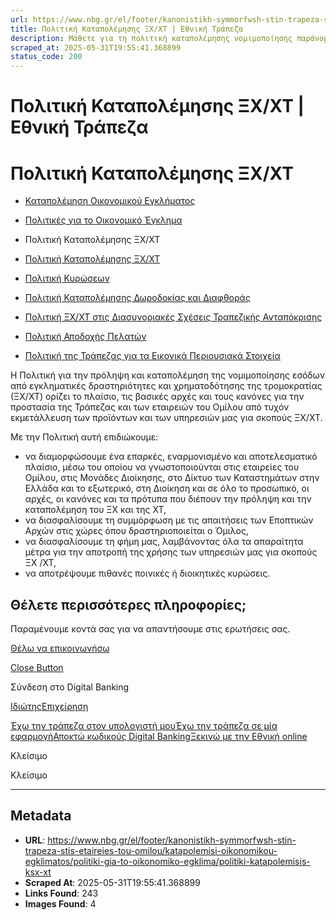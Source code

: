 ```yaml
---
url: https://www.nbg.gr/el/footer/kanonistikh-symmorfwsh-stin-trapeza-stis-etaireies-tou-omilou/katapolemisi-oikonomikou-egklimatos/politiki-gia-to-oikonomiko-egklima/politiki-katapolemisis-ksx-xt
title: Πολιτική Καταπολέμησης ΞΧ/ΧΤ | Εθνική Τράπεζα
description: Μάθετε για τη πολιτική καταπολέμησης νομιμοποίησης παράνομων εσόδων και χρηματοδότησης της τρομοκρατίας (ΞΧ/ΧΤ) της Εθνικής Τράπεζας. Βρείτε περισσότερα εδώ!
scraped_at: 2025-05-31T19:55:41.368899
status_code: 200
---
```


# Πολιτική Καταπολέμησης ΞΧ/ΧΤ | Εθνική Τράπεζα

# Πολιτική Καταπολέμησης ΞΧ/ΧΤ

  * [Καταπολέμηση Οικονομικού Εγκλήματος](/el/footer/kanonistikh-symmorfwsh-stin-trapeza-stis-etaireies-tou-omilou/katapolemisi-oikonomikou-egklimatos)
  * [Πολιτικές για το Οικονομικό Έγκλημα](/el/footer/kanonistikh-symmorfwsh-stin-trapeza-stis-etaireies-tou-omilou/katapolemisi-oikonomikou-egklimatos/politiki-gia-to-oikonomiko-egklima)
  * Πολιτική Καταπολέμησης ΞΧ/ΧΤ 

  * [Πολιτική Καταπολέμησης ΞΧ/ΧΤ](/el/footer/kanonistikh-symmorfwsh-stin-trapeza-stis-etaireies-tou-omilou/katapolemisi-oikonomikou-egklimatos/politiki-gia-to-oikonomiko-egklima/politiki-katapolemisis-ksx-xt)
  * [Πολιτική Κυρώσεων ](/el/footer/kanonistikh-symmorfwsh-stin-trapeza-stis-etaireies-tou-omilou/katapolemisi-oikonomikou-egklimatos/politiki-gia-to-oikonomiko-egklima/politiki-kurwsewn)
  * [Πολιτική Καταπολέμησης Δωροδοκίας και Διαφθοράς ](/el/footer/kanonistikh-symmorfwsh-stin-trapeza-stis-etaireies-tou-omilou/katapolemisi-oikonomikou-egklimatos/politiki-gia-to-oikonomiko-egklima/politiki-katapolemisis-dwrodokias-diafthoras)
  * [Πολιτική ΞΧ/ΧΤ στις Διασυνοριακές Σχέσεις Τραπεζικής Ανταπόκρισης](/el/footer/kanonistikh-symmorfwsh-stin-trapeza-stis-etaireies-tou-omilou/katapolemisi-oikonomikou-egklimatos/politiki-gia-to-oikonomiko-egklima/politikh-ksx-xt-diasynoriakwn-sxesewn-trapezikhs-antapokrishs)
  * [Πολιτική Αποδοχής Πελατών](/el/footer/kanonistikh-symmorfwsh-stin-trapeza-stis-etaireies-tou-omilou/katapolemisi-oikonomikou-egklimatos/politiki-gia-to-oikonomiko-egklima/politiki-apodoxis-pelatwn)
  * [Πολιτική της Τράπεζας για τα Εικονικά Περιουσιακά Στοιχεία](/el/footer/kanonistikh-symmorfwsh-stin-trapeza-stis-etaireies-tou-omilou/katapolemisi-oikonomikou-egklimatos/politiki-gia-to-oikonomiko-egklima/politikh-ths-trapezas-gia-ta-eikonika-perousiaka-stoixeia)

Η Πολιτική για την πρόληψη και καταπολέμηση της νομιμοποίησης εσόδων από εγκληματικές δραστηριότητες και χρηματοδότησης της τρομοκρατίας (ΞΧ/ΧΤ) ορίζει το πλαίσιο, τις βασικές αρχές και τους κανόνες για την προστασία της Τράπεζας και των εταιρειών του Ομίλου από τυχόν εκμετάλλευση των προϊόντων και των υπηρεσιών μας για σκοπούς ΞΧ/ΧΤ.

Με την Πολιτική αυτή επιδιώκουμε:

  * να διαμορφώσουμε ένα επαρκές, εναρμονισμένο και αποτελεσματικό πλαίσιο, μέσω του οποίου να γνωστοποιούνται στις εταιρείες του Ομίλου, στις Μονάδες Διοίκησης, στο Δίκτυο των Καταστημάτων στην Ελλάδα και το εξωτερικό, στη Διοίκηση και σε όλο το προσωπικό, οι αρχές, οι κανόνες και τα πρότυπα που διέπουν την πρόληψη και την καταπολέμηση του ΞΧ και της ΧΤ,
  * να διασφαλίσουμε τη συμμόρφωση με τις απαιτήσεις των Εποπτικών Αρχών στις χώρες όπου δραστηριοποιείται ο Όμιλος,
  * να διασφαλίσουμε τη φήμη μας, λαμβάνοντας όλα τα απαραίτητα μέτρα για την αποτροπή της χρήσης των υπηρεσιών μας για σκοπούς ΞΧ /ΧΤ,
  * να αποτρέψουμε πιθανές ποινικές ή διοικητικές κυρώσεις.

## Θέλετε περισσότερες πληροφορίες;

Παραμένουμε κοντά σας για να απαντήσουμε στις ερωτήσεις σας.

[Θέλω να επικοινωνήσω](/el/footer/epikoinwnia)

[Close Button](#)

Σύνδεση στο Digital Banking

[Ιδιώτης](https://ibank.nbg.gr/web/?loginType=retail)[Επιχείρηση](https://ibank.nbg.gr/web/?loginType=corporate)

[Έχω την τράπεζα στον υπολογιστή μου](/el/idiwtes/kathimerines-sunallages/digital-banking/internet-banking)[Έχω την τράπεζα σε μία εφαρμογή](/el/idiwtes/kathimerines-sunallages/digital-banking/mobile-banking)[Αποκτώ κωδικούς Digital Banking](/el/idiwtes/kathimerines-sunallages/digital-banking/dunatotites-internet-mobile-banking/ekdosi-kwdikwn-digital-banking)[Ξεκινώ με την Εθνική online](/el/idiwtes/kathimerines-sunallages/digital-banking/ksekiniste-me-thn-ethniki-online)

Κλείσιμο

Κλείσιμο

---

## Metadata

- **URL**: https://www.nbg.gr/el/footer/kanonistikh-symmorfwsh-stin-trapeza-stis-etaireies-tou-omilou/katapolemisi-oikonomikou-egklimatos/politiki-gia-to-oikonomiko-egklima/politiki-katapolemisis-ksx-xt
- **Scraped At**: 2025-05-31T19:55:41.368899
- **Links Found**: 243
- **Images Found**: 4
